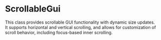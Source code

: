 # ScrollableGui
This class provides scrollable GUI functionality with dynamic size updates.  
It supports horizontal and vertical scrolling, and allows for customization of scroll behavior, including focus-based inner scrolling.  
